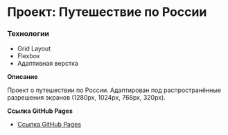 # Проект: Путешествие по России

### Технологии
* Grid Layout
* Flexbox
* Адаптивная верстка

**Описание**

Проект о путешествии по России.
Адаптирован под распространённые разрешения экранов (1280px, 1024px, 768px, 320px).

**Ссылка GitHub Pages**

* [Ссылка GitHub Pages]()

